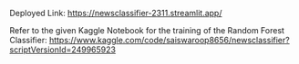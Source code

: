 Deployed Link: https://newsclassifier-2311.streamlit.app/

Refer to the given Kaggle Notebook for the training of the Random Forest Classifier: https://www.kaggle.com/code/saiswaroop8656/newsclassifier?scriptVersionId=249965923
